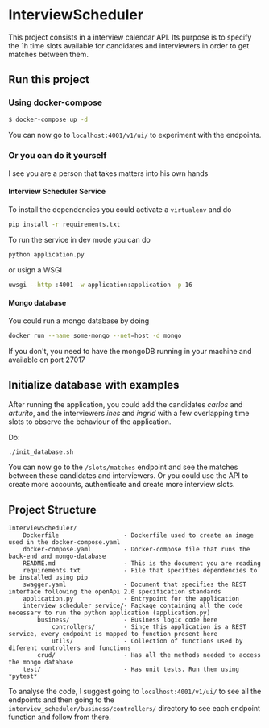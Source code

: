 # InterviewScheduler
This project consists in a interview calendar API.
Its purpose is to specify the 1h time slots available for candidates and interviewers in order to
get matches between them.
## Run this project
### Using docker-compose
```bash
$ docker-compose up -d
```
You can now go to `localhost:4001/v1/ui/` to experiment with the endpoints.
### Or you can do it yourself
I see you are a person that takes matters into his own hands
#### Interview Scheduler Service
To install the dependencies you could activate a `virtualenv` and do
```bash
pip install -r requirements.txt
```
To run the service in dev mode you can do
```bash
python application.py
```
or usign a WSGI
```bash
uwsgi --http :4001 -w application:application -p 16
```

#### Mongo database
You could run a mongo database by doing
```bash
docker run --name some-mongo --net=host -d mongo
```
If you don't, you need to have the mongoDB running in your machine and available on port 27017
## Initialize database with examples
After running the application, you could add the candidates
 *carlos* and *arturito*, and the interviewers *ines* and *ingrid*
with a few overlapping time slots to observe the behaviour of the
application.

Do:
```bash
./init_database.sh
```
You can now go to the `/slots/matches` endpoint and see the matches between these candidates and interviewers.
Or you could use the API to create more accounts, authenticate and create more interview slots.
## Project Structure
```
InterviewScheduler/
    Dockerfile                  - Dockerfile used to create an image used in the docker-compose.yaml
    docker-compose.yaml         - Docker-compose file that runs the back-end and mongo-database
    README.md                   - This is the document you are reading
    requirements.txt            - File that specifies dependencies to be installed using pip
    swagger.yaml                - Document that specifies the REST interface following the openApi 2.0 specification standards
    application.py              - Entrypoint for the application
    interview_scheduler_service/- Package containing all the code necessary to run the python application (application.py)
        business/               - Business logic code here 
            controllers/        - Since this application is a REST service, every endpoint is mapped to function present here
            utils/              - Collection of functions used by diferent controllers and functions
        crud/                   - Has all the methods needed to access the mongo database
    test/                       - Has unit tests. Run them using *pytest*
```

To analyse the code, I suggest going to `localhost:4001/v1/ui/` to see all the endpoints
 and then going to the `interview_scheduler/business/controllers/` directory to see each endpoint function and follow from there.

 